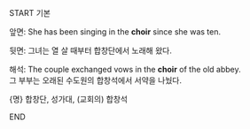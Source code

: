 START
기본

앞면:
She has been singing in the **choir** since she was ten.

뒷면:
그녀는 열 살 때부터 합창단에서 노래해 왔다.

해석:
The couple exchanged vows in the **choir** of the old abbey.  
그 부부는 오래된 수도원의 합창석에서 서약을 나눴다.

{명} 합창단, 성가대, (교회의) 합창석  
<!--ID: 1746586791346-->
END